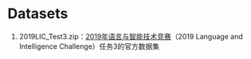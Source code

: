 # Datasets
1. 2019LIC_Test3.zip：[2019年语言与智能技术竞赛](http://lic2019.ccf.org.cn/kg)（2019 Language and Intelligence Challenge）任务3的官方数据集
